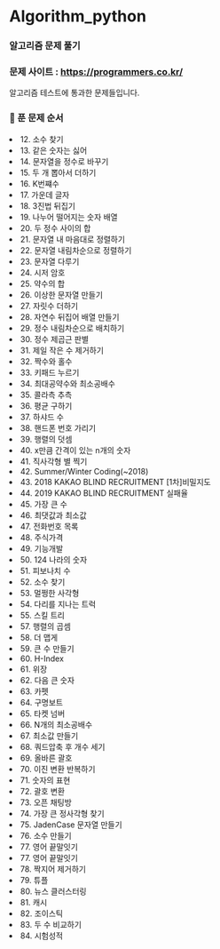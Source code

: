 # Algorithm_python
### 알고리즘 문제 풀기
### 문제 사이트 : https://programmers.co.kr/

알고리즘 테스트에 통과한 문제들입니다.
### :pushpin: 푼 문제 순서
<list>
  <li>12. 소수 찾기</li>
  <li>13. 같은 숫자는 싫어</li>
  <li>14. 문자열을 정수로 바꾸기</li>
  <li>15. 두 개 뽑아서 더하기</li>
  <li>16. K번쨰수</li>
  <li>17. 가운데 글자</li>
  <li>18. 3진법 뒤집기</li>
  <li>19. 나누어 떨어지는 숫자 배열</li>
  <li>20. 두 정수 사이의 합</li>
  <li>21. 문자열 내 마음대로 정렬하기</li>
  <li>22. 문자열 내림차순으로 정렬하기</li>
  <li>23. 문자열 다루기</li>
  <li>24. 시저 암호</li>
  <li>25. 약수의 합</li>
  <li>26. 이상한 문자열 만들기</li>
  <li>27. 자릿수 더하기</li>
  <li>28. 자연수 뒤집어 배열 만들기</li>
  <li>29. 정수 내림차순으로 배치하기</li>
  <li>30. 정수 제곱근 판별</li>
  <li>31. 제일 작은 수 제거하기</li>
  <li>32. 짝수와 홀수</li>
  <li>33. 키패드 누르기</li>
  <li>34. 최대공약수와 최소공배수</li>
  <li>35. 콜라측 추측</li>
  <li>36. 평균 구하기</li>
  <li>37. 하샤드 수</li>
  <li>38. 핸드폰 번호 가리기</li>
  <li>39. 행렬의 덧셈</li>
  <li>40. x만큼 간격이 있는 n개의 숫자</li>
  <li>41. 직사각형 별 찍기</li>
  <li>42. Summer/Winter Coding(~2018)</li>
  <li>43. 2018 KAKAO BLIND RECRUITMENT [1차]비밀지도</li>
  <li>44. 2019 KAKAO BLIND RECRUITMENT 실패율</li>
  <li>45. 가장 큰 수</li>
  <li>46. 최댓값과 최소값</li>
  <li>47. 전화번호 목록</li>
  <li>48. 주식가격</li>
  <li>49. 기능개발</li>
  <li>50. 124 나라의 숫자</li>
  <li>51. 피보나치 수</li>
  <li>52. 소수 찾기</li>
  <li>53. 멀쩡한 사각형</li>
  <li>54. 다리를 지나는 트럭</li>
  <li>55. 스킬 트리</li>
  <li>57. 행렬의 곱셈</li>
  <li>58. 더 맵게</li>
  <li>59. 큰 수 만들기</li>
  <li>60. H-Index</li>
  <li>61. 위장</li>
  <li>62. 다음 큰 숫자</li>
  <li>63. 카펫</li>
  <li>64. 구명보트</li>
  <li>65. 타켓 넘버</li>
  <li>66. N개의 최소공배수</li>
  <li>67. 최소값 만들기</li>
  <li>68. 쿼드압축 후 개수 세기</li>
  <li>69. 올바른 괄호</li>
  <li>70. 이진 변환 반복하기</li>
  <li>71. 숫자의 표현</li>
  <li>72. 괄호 변환</li>
  <li>73. 오픈 채팅방</li>
  <li>74. 가장 큰 정사각형 찾기</li>
  <li>75. JadenCase 문자열 만들기</li>
  <li>76. 소수 만들기</li>
  <li>77. 영어 끝말잇기</li>
  <li>77. 영어 끝말잇기</li>
  <li>78. 짝지어 제거하기</li>
  <li>79. 튜플</li>
  <li>80. 뉴스 클러스터링</li>
  <li>81. 캐시</li>
  <li>82. 조이스틱</li>
  <li>83. 두 수 비교하기</li>
  <li>84. 시험성적</li>
</list>
 
